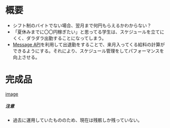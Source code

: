 # 概要
* シフト制のバイトでない場合、翌月まで何円もらえるかわからない？
* 「夏休みまでに〇〇円稼ぎたい」と思ってる学生は、スケジュールを立てにくく、ダラダラ出勤することになってしまう。
* [Message API](https://developers.line.biz/en/services/messaging-api/)を利用して出退勤をすることで、来月入ってくる給料の計算ができるようにする。それにより、スケジュール管理をしてパフォーマンスを向上させる。

# 完成品
[image](https://user-images.githubusercontent.com/31150623/142143486-2a19b476-b359-4403-8ffb-39e4cd3fbff5.png)
##### 注意
* 過去に運用していたもののため、現在は残骸しか残っていない。

